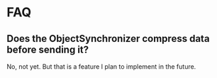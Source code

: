 # FAQ

## Does the ObjectSynchronizer compress data before sending it?
No, not yet. But that is a feature I plan to implement in the future.
